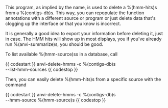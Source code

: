 This program, as implied by the name, is used to delete a %(hmm-hits)s from a %(contigs-db)s. This way, you can repopulate the function annotations with a different source or program or just delete data that's clogging up the interface or that you know is incorrect.

It is generally a good idea to export your information before deleting it, just in case. The HMM hits will show up in most displays, you if you've already run %(anvi-summarize)s, you should be good. 

To list available %(hmm-source)ss in a database, call 

{{ codestart }}
anvi-delete-hmms -c %(contigs-db)s \
                 --list-hmm-sources
{{ codestop }}

Then, you can easily delete %(hmm-hits)s from a specific source with the command

{{ codestart }}
anvi-delete-hmms -c %(contigs-db)s \
                 --hmm-source %(hmm-source)s 
{{ codestop }}
